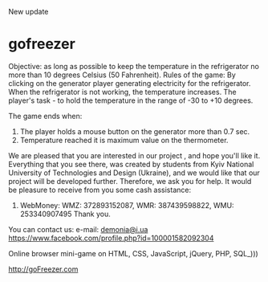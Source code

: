 New update


gofreezer
=========
Objective: as long as possible to keep the temperature in the refrigerator no more than 10 degrees Celsius (50 Fahrenheit).
Rules of the game:
By clicking on the generator player generating electricity for the refrigerator. When the refrigerator is not working, the temperature increases.
The player's task - to hold the temperature in the range of -30 to +10 degrees.

The game ends when:
   1. The player holds a mouse button on the generator more than 0.7 sec.
   2. Temperature reached it is maximum value on the thermometer.
   
   We are pleased that you are interested in our project , and hope you'll like it.
Everything that you see there, was created by students from Kyiv National University of Technologies and Design (Ukraine), and we would like that our project will be developed further.
Therefore, we ask you for help. It would be pleasure to receive from you some cash assistance:
1. WebMoney:
WMZ: 372893152087, WMR: 387439598822, WMU: 253340907495
Thank you.

You can contact us:
e-mail: demonia@i.ua
https://www.facebook.com/profile.php?id=100001582092304


Online browser mini-game on HTML, CSS, JavaScript, jQuery, PHP, SQL_)))

http://goFreezer.com
